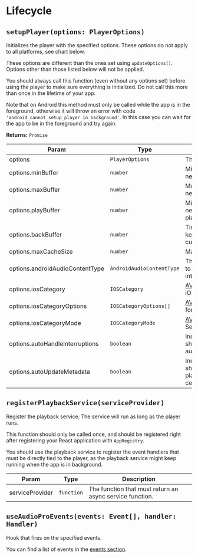 # Lifecycle

## `setupPlayer(options: PlayerOptions)`

Initializes the player with the specified options. These options do not apply to all platforms, see chart below.

These options are different than the ones set using `updateOptions()`. Options other than those listed below will not be applied.

You should always call this function (even without any options set) before using the player to make sure everything is initialized. Do not call this more than once in the lifetime of your app.

Note that on Android this method must only be called while the app is in the foreground, otherwise it will throw an error with code `'android_cannot_setup_player_in_background'`. In this case you can wait for the app to be in the foreground and try again.

**Returns:** `Promise`

| Param                | Type     | Description   | Default   | Android | iOS | Web |
| -------------------- | -------- | ------------- | --------- | :-----: | :-: | :-----: |
| options              | `PlayerOptions` | The options   |
| options.minBuffer    | `number` | Minimum time in seconds that needs to be buffered | 15 (android), automatic (ios) | ✅ | ✅ | ❌ |
| options.maxBuffer    | `number` | Maximum time in seconds that needs to be buffered | 50 | ✅ | ❌ | ❌ |
| options.playBuffer   | `number` | Minimum time in seconds that needs to be buffered to start playing | 2.5 | ✅ | ❌ | ❌ |
| options.backBuffer   | `number` | Time in seconds that should be kept in the buffer behind the current playhead time. | 0 | ✅ | ❌ | ❌ |
| options.maxCacheSize | `number` | Maximum cache size in kilobytes | 0 | ✅ | ❌ | ❌ |
| options.androidAudioContentType  | `AndroidAudioContentType` | The audio content type indicates to the android system how you intend to use audio in your app. | `AndroidAudioContentType.Music` | ✅ | ❌ | ❌ |
| options.iosCategory  | `IOSCategory` | [AVAudioSession.Category](https://developer.apple.com/documentation/avfoundation/avaudiosession/1616615-category) for iOS. Sets on `play()` | `IOSCategory.Playback` | ❌ | ✅ | ❌ |
| options.iosCategoryOptions | `IOSCategoryOptions[]` | [AVAudioSession.CategoryOptions](https://developer.apple.com/documentation/avfoundation/avaudiosession/1616503-categoryoptions) for iOS. Sets on `play()` | `[]` | ❌ | ✅ | ❌ |
| options.iosCategoryMode  | `IOSCategoryMode` | [AVAudioSession.Mode](https://developer.apple.com/documentation/avfoundation/avaudiosession/1616508-mode) for iOS. Sets on `play()` | `default` | ❌ | ✅ | ❌ |
| options.autoHandleInterruptions   | `boolean` | Indicates whether the player should automatically handle audio interruptions. | false | ✅ | ✅  | ❌ |
| options.autoUpdateMetadata   | `boolean` | Indicates whether the player should automatically update now playing metadata data in control center / notification. | true | ✅ | ✅ | ❌ |

## `registerPlaybackService(serviceProvider)`

Register the playback service. The service will run as long as the player runs.

This function should only be called once, and should be registered right after registering your React application with `AppRegistry`.

You should use the playback service to register the event handlers that must be directly tied to the player, as the playback service might keep running when the app is in background.

| Param   | Type     | Description   |
| ------- | -------- | ------------- |
| serviceProvider | `function` | The function that must return an async service function. |

## `useAudioProEvents(events: Event[], handler: Handler)`

Hook that fires on the specified events.

You can find a list of events in the [events section](../events.md#player).
